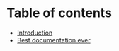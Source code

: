 # Table of contents

* [Introduction](README.md)
* [Best documentation ever](best-documentation-ever.md)

